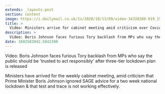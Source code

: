 ```yaml
--- 
extends: _layouts.post 
section: content 
image: https://i.dailymail.co.uk/1s/2020/10/13/09/video-34328200-919_154x115.jpg 
title: > 
  Video: Ministers arrive for cabinet meeting amid criticism over Covid rules 
description: > 
  Video: Boris Johnson faces furious Tory backlash from MPs who say the public should be 'trusted to act responsibly' after three-tier lockdown plan is releasedMinisters have arrived for the weekly cabinet meeting, amid criticism that Prime Minister Boris Johnson ignored SAGE advice for a two week national lockdown & that test and trace is not working effectively. 
date: 1602583942.5042398 
--- 
```

Video: Boris Johnson faces furious Tory backlash from MPs who say the public should be 'trusted to act responsibly' after three-tier lockdown plan is released

Ministers have arrived for the weekly cabinet meeting, amid criticism that Prime Minister Boris Johnson ignored SAGE advice for a two week national lockdown & that test and trace is not working effectively.